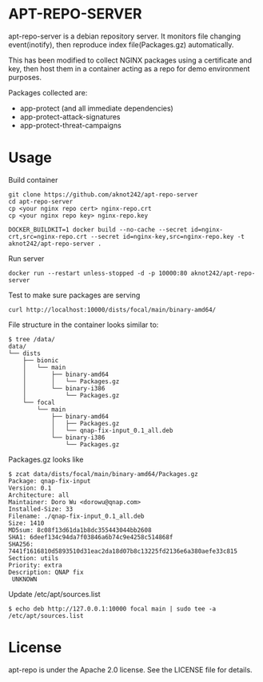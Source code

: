 APT-REPO-SERVER
=========================

apt-repo-server is a debian repository server. It monitors file changing event(inotify), then reproduce index file(Packages.gz) automatically.

This has been modified to collect NGINX packages using a certificate and key, then host them in a container acting as a repo for demo environment purposes.

Packages collected are:
- app-protect (and all immediate dependencies)
- app-protect-attack-signatures
- app-protect-threat-campaigns

Usage
=======================

Build container
```
git clone https://github.com/aknot242/apt-repo-server
cd apt-repo-server
cp <your nginx repo cert> nginx-repo.crt
cp <your nginx repo key> nginx-repo.key

DOCKER_BUILDKIT=1 docker build --no-cache --secret id=nginx-crt,src=nginx-repo.crt --secret id=nginx-key,src=nginx-repo.key -t aknot242/apt-repo-server .
```


Run server

```
docker run --restart unless-stopped -d -p 10000:80 aknot242/apt-repo-server

```

Test to make sure packages are serving

```
curl http://localhost:10000/dists/focal/main/binary-amd64/
```

File structure in the container looks similar to:
```
$ tree /data/
data/
└── dists
    ├── bionic
    │   └── main
    │       ├── binary-amd64
    │       │   └── Packages.gz
    │       └── binary-i386
    │           └── Packages.gz
    └── focal
        └── main
            ├── binary-amd64
            │   ├── Packages.gz
            │   └── qnap-fix-input_0.1_all.deb
            └── binary-i386
                └── Packages.gz
```

Packages.gz looks like
```
$ zcat data/dists/focal/main/binary-amd64/Packages.gz
Package: qnap-fix-input
Version: 0.1
Architecture: all
Maintainer: Doro Wu <dorowu@qnap.com>
Installed-Size: 33
Filename: ./qnap-fix-input_0.1_all.deb
Size: 1410
MD5sum: 8c08f13d61da1b8dc355443044bb2608
SHA1: 6deef134c94da7f03846a6b74c9e4258c514868f
SHA256: 7441f1616810d5893510d31eac2da18d07b8c13225fd2136e6a380aefe33c815
Section: utils
Priority: extra
Description: QNAP fix
 UNKNOWN
```

Update /etc/apt/sources.list
```
$ echo deb http://127.0.0.1:10000 focal main | sudo tee -a /etc/apt/sources.list
```


License
==================

apt-repo is under the Apache 2.0 license. See the LICENSE file for details.

